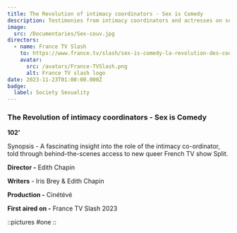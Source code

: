 ```yaml
---
title: The Revolution of intimacy coordinators - Sex is Comedy
description: Testimonies from intimacy coordinators and actresses on set
image:
  src: /Documentaries/Sex-couv.jpg
directors:
  - name: France TV Slash
    to: https://www.france.tv/slash/sex-is-comedy-la-revolution-des-coordinatrices-d-intimite/
    avatar:
      src: /avatars/France-TVSlash.png
      alt: France TV slash logo
date: 2023-11-23T01:00:00.000Z
badge:
  label: Society Sexuality
---
```


### The Revolution of intimacy coordinators - Sex is Comedy

**102'**

Synopsis - A fascinating insight into the role of the intimacy co-ordinator, told through behind-the-scenes access to new queer French TV show Split.

**Director -** Edith Chapin

**Writers** - Iris Brey & Edith Chapin

**Production -** Cinétévé

**First aired on -** France TV Slash 2023

::pictures
#one
::
